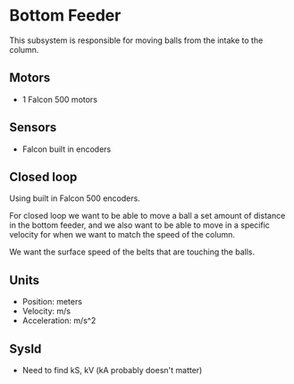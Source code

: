 # Bottom Feeder

This subsystem is responsible for moving balls from the intake to the column.


## Motors
- 1 Falcon 500 motors
  

## Sensors
- Falcon built in encoders


## Closed loop
Using built in Falcon 500 encoders.

For closed loop we want to be able to move a ball a set amount of distance in the bottom feeder, and we also want to be able to move in a specific velocity for when we want to match the speed of the column.

We want the surface speed of the belts that are touching the balls.

## Units
- Position: meters
- Velocity: m/s
- Acceleration: m/s^2


## SysId
- Need to find kS, kV (kA probably doesn't matter)

